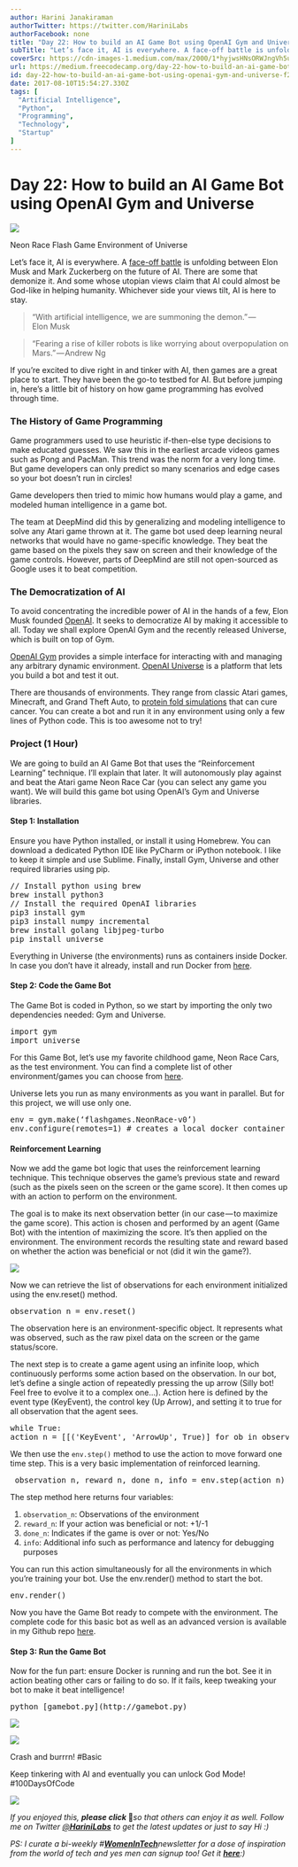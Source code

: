 ```yaml
---
author: Harini Janakiraman
authorTwitter: https://twitter.com/HariniLabs
authorFacebook: none
title: "Day 22: How to build an AI Game Bot using OpenAI Gym and Universe"
subTitle: "Let’s face it, AI is everywhere. A face-off battle is unfolding between Elon Musk and Mark Zuckerberg on the future of AI. There are some..."
coverSrc: https://cdn-images-1.medium.com/max/2000/1*hyjwsHNsORWJngVh5uKx8g.jpeg
url: https://medium.freecodecamp.org/day-22-how-to-build-an-ai-game-bot-using-openai-gym-and-universe-f2eb9bfbb40a
id: day-22-how-to-build-an-ai-game-bot-using-openai-gym-and-universe-f2eb9bfbb40a
date: 2017-08-10T15:54:27.330Z
tags: [
  "Artificial Intelligence",
  "Python",
  "Programming",
  "Technology",
  "Startup"
]
---
```

# Day 22: How to build an AI Game Bot using OpenAI Gym and Universe







![](https://cdn-images-1.medium.com/max/2000/1*hyjwsHNsORWJngVh5uKx8g.jpeg)

Neon Race Flash Game Environment of Universe







Let’s face it, AI is everywhere. A [face-off battle](https://www.recode.net/2017/7/25/16026184/mark-zuckerberg-artificial-intelligence-elon-musk-ai-argument-twitter) is unfolding between Elon Musk and Mark Zuckerberg on the future of AI. There are some that demonize it. And some whose utopian views claim that AI could almost be God-like in helping humanity. Whichever side your views tilt, AI is here to stay.

> “With artificial intelligence, we are summoning the demon.” — Elon Musk

> “Fearing a rise of killer robots is like worrying about overpopulation on Mars.” — Andrew Ng

If you’re excited to dive right in and tinker with AI, then games are a great place to start. They have been the go-to testbed for AI. But before jumping in, here’s a little bit of history on how game programming has evolved through time.

### The History of Game Programming

Game programmers used to use heuristic if-then-else type decisions to make educated guesses. We saw this in the earliest arcade videos games such as Pong and PacMan. This trend was the norm for a very long time. But game developers can only predict so many scenarios and edge cases so your bot doesn’t run in circles!

Game developers then tried to mimic how humans would play a game, and modeled human intelligence in a game bot.

The team at DeepMind did this by generalizing and modeling intelligence to solve any Atari game thrown at it. The game bot used deep learning neural networks that would have no game-specific knowledge. They beat the game based on the pixels they saw on screen and their knowledge of the game controls. However, parts of DeepMind are still not open-sourced as Google uses it to beat competition.

### The Democratization of AI

To avoid concentrating the incredible power of AI in the hands of a few, Elon Musk founded [OpenAI](https://openai.com/). It seeks to democratize AI by making it accessible to all. Today we shall explore OpenAI Gym and the recently released Universe, which is built on top of Gym.

[OpenAI Gym](https://gym.openai.com/) provides a simple interface for interacting with and managing any arbitrary dynamic environment. [OpenAI Universe](https://universe.openai.com/) is a platform that lets you build a bot and test it out.

There are thousands of environments. They range from classic Atari games, Minecraft, and Grand Theft Auto, to [protein fold simulations](https://fold.it/portal/) that can cure cancer. You can create a bot and run it in any environment using only a few lines of Python code. This is too awesome not to try!

### Project (1 Hour)

We are going to build an AI Game Bot that uses the “Reinforcement Learning” technique. I’ll explain that later. It will autonomously play against and beat the Atari game Neon Race Car (you can select any game you want). We will build this game bot using OpenAI’s Gym and Universe libraries.

#### Step 1: Installation

Ensure you have Python installed, or install it using Homebrew. You can download a dedicated Python IDE like PyCharm or iPython notebook. I like to keep it simple and use Sublime. Finally, install Gym, Universe and other required libraries using pip.

<pre name="aafa" id="aafa" class="graf graf--pre graf-after--p">// Install python using brew  
brew install python3  
// Install the required OpenAI libraries  
pip3 install gym  
pip3 install numpy incremental  
brew install golang libjpeg-turbo   
pip install universe</pre>

Everything in Universe (the environments) runs as containers inside Docker. In case you don’t have it already, install and run Docker from [here](https://docs.docker.com/docker-for-mac/).

#### Step 2: Code the Game Bot

The Game Bot is coded in Python, so we start by importing the only two dependencies needed: Gym and Universe.

<pre name="e0ce" id="e0ce" class="graf graf--pre graf-after--p">import gym  
import universe</pre>

For this Game Bot, let’s use my favorite childhood game, Neon Race Cars, as the test environment. You can find a complete list of other environment/games you can choose from [here](https://universe.openai.com/envs).

Universe lets you run as many environments as you want in parallel. But for this project, we will use only one.

<pre name="1ad1" id="1ad1" class="graf graf--pre graf-after--p">env = gym.make(‘flashgames.NeonRace-v0’)  
env.configure(remotes=1) # creates a local docker container</pre>

#### **Reinforcement Learning**

Now we add the game bot logic that uses the reinforcement learning technique. This technique observes the game’s previous state and reward (such as the pixels seen on the screen or the game score). It then comes up with an action to perform on the environment.

The goal is to make its next observation better (in our case — to maximize the game score). This action is chosen and performed by an agent (Game Bot) with the intention of maximizing the score. It’s then applied on the environment. The environment records the resulting state and reward based on whether the action was beneficial or not (did it win the game?).



![](https://cdn-images-1.medium.com/max/1600/1*hfuWJ7CeLlA57KMXDQaJrw.jpeg)



Now we can retrieve the list of observations for each environment initialized using the env.reset() method.

<pre name="f371" id="f371" class="graf graf--pre graf-after--p">observation_n = env.reset()</pre>

The observation here is an environment-specific object. It represents what was observed, such as the raw pixel data on the screen or the game status/score.

The next step is to create a game agent using an infinite loop, which continuously performs some action based on the observation. In our bot, let’s define a single action of repeatedly pressing the up arrow (Silly bot! Feel free to evolve it to a complex one…). Action here is defined by the event type (KeyEvent), the control key (Up Arrow), and setting it to true for all observation that the agent sees.

<pre name="4272" id="4272" class="graf graf--pre graf-after--p">while True:  
action_n = [[('KeyEvent', 'ArrowUp', True)] for ob in observation_n]</pre>

We then use the `env.step()` method to use the action to move forward one time step. This is a very basic implementation of reinforced learning.

<pre name="c49b" id="c49b" class="graf graf--pre graf-after--p"> observation_n, reward_n, done_n, info = env.step(action_n)</pre>

The step method here returns four variables:

1.  `observation_n`: Observations of the environment
2.  `reward_n`: If your action was beneficial or not: +1/-1
3.  `done_n`: Indicates if the game is over or not: Yes/No
4.  `info`: Additional info such as performance and latency for debugging purposes

You can run this action simultaneously for all the environments in which you’re training your bot. Use the env.render() method to start the bot.

<pre name="8590" id="8590" class="graf graf--pre graf-after--p">env.render()</pre>

Now you have the Game Bot ready to compete with the environment. The complete code for this basic bot as well as an advanced version is available in my Github repo [here](https://github.com/harinij/100DaysOfCode/tree/master/Day%2022).

#### **Step 3: Run the Game Bot**

Now for the fun part: ensure Docker is running and run the bot. See it in action beating other cars or failing to do so. If it fails, keep tweaking your bot to make it beat intelligence!

<pre name="5bbc" id="5bbc" class="graf graf--pre graf-after--p">python [gamebot.py](http://gamebot.py)</pre>







![](https://cdn-images-1.medium.com/max/1600/1*LvfXDY6rwzZ4SIdChQeu1Q.jpeg)





![](https://cdn-images-1.medium.com/max/800/1*YO4H6hltoWwMViXLdKN6iA.gif)

Crash and burrrn! #Basic







Keep tinkering with AI and eventually you can unlock God Mode! #100DaysOfCode



![](https://cdn-images-1.medium.com/max/1600/1*Iy0z2-v8ateYI0mUq49loA.jpeg)



_If you enjoyed this,_ **_please click_ 👏**_so that others can enjoy it as well. Follow me on Twitter_ [_@_**_HariniLabs_**](https://twitter.com/harinilabs) _to get the latest updates or just to say Hi :)_

_PS: I curate a bi-weekly #_[**_WomenInTech_**](http://harinilabs.com/womenintech.html)_newsletter for a dose of inspiration from the world of tech and yes men can signup too! Get it_ [**_here_**](http://harinilabs.com/womenintech.html)_:)_









